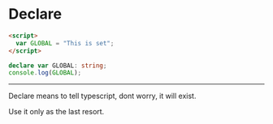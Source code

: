 # Declare

```html
<script>
  var GLOBAL = "This is set";
</script>
```

```typescript
declare var GLOBAL: string;
console.log(GLOBAL);
```

---

Declare means to tell typescript, dont worry, it will exist.

Use it only as the last resort.
